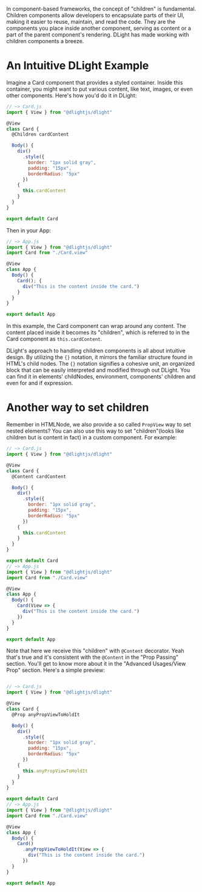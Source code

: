 In component-based frameworks, the concept of "children" is fundamental. Children components allow developers to encapsulate parts of their UI, making it easier to reuse, maintain, and read the code. They are the components you place inside another component, serving as content or a part of the parent component's rendering. DLight has made working with children components a breeze.

# An Intuitive DLight Example
Imagine a Card component that provides a styled container. Inside this container, you might want to put various content, like text, images, or even other components. Here's how you'd do it in DLight:

```js
// ~> Card.js
import { View } from "@dlightjs/dlight"

@View
class Card {
  @Children cardContent

  Body() {
    div()
      .style({
        border: "1px solid gray",
        padding: "15px",
        borderRadius: "5px"
      })
    {
      this.cardContent
    }
  }
}

export default Card
```
Then in your App:
```js
// ~> App.js
import { View } from "@dlightjs/dlight"
import Card from "./Card.view"

@View
class App {
  Body() {
    Card(); {
      div("This is the content inside the card.")
    }
  }
}

export default App
```
In this example, the Card component can wrap around any content. The content placed inside it becomes its "children", which is referred to in the Card component as `this.cardContent`.

DLight's approach to handling children components is all about intuitive design. By utilizing the `{}` notation, it mirrors the familiar structure found in HTML's child nodes. The `{}` notation signifies a cohesive unit, an organized block that can be easily interpreted and modified through out DLight. You can find it in elements' childNodes, environment, components' children and even for and if expression.

# Another way to set children
Remember in HTMLNode, we also provide a so called `PropView` way to set nested elements? You can also use this way to set "children"(looks like children but is content in fact) in a custom component. For example:

```js
// ~> Card.js
import { View } from "@dlightjs/dlight"

@View
class Card {
  @Content cardContent

  Body() {
    div()
      .style({
        border: "1px solid gray",
        padding: "15px",
        borderRadius: "5px"
      })
    {
      this.cardContent
    }
  }
}

export default Card
// ~> App.js
import { View } from "@dlightjs/dlight"
import Card from "./Card.view"

@View
class App {
  Body() {
    Card(View => {
      div("This is the content inside the card.")
    })
  }
}

export default App
```

Note that here we receive this "children" with `@Content` decorator. Yeah that's true and it's consistent with the `@Content` in the "Prop Passing" section. You'll get to know more about it in the "Advanced Usages/View Prop" section. Here's a simple preview:
```js

// ~> Card.js
import { View } from "@dlightjs/dlight"

@View
class Card {
  @Prop anyPropViewToHoldIt

  Body() {
    div()
      .style({
        border: "1px solid gray",
        padding: "15px",
        borderRadius: "5px"
      })
    {
      this.anyPropViewToHoldIt
    }
  }
}

export default Card
// ~> App.js
import { View } from "@dlightjs/dlight"
import Card from "./Card.view"

@View
class App {
  Body() {
    Card()
      .anyPropViewToHoldIt(View => {
        div("This is the content inside the card.")
      })
  }
}

export default App
```
